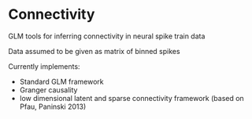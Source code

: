 # Connectivity
GLM tools for inferring connectivity in neural spike train data

Data assumed to be given as matrix of binned spikes

Currently implements:
* Standard GLM framework
* Granger causality 
* low dimensional latent and sparse connectivity framework (based on Pfau, Paninski 2013)
